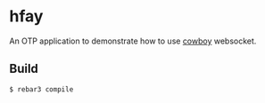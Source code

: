 hfay
=====

An OTP application to demonstrate how to use [cowboy](https://github.com/ninenines/cowboy) websocket. 

Build
-----

    $ rebar3 compile

